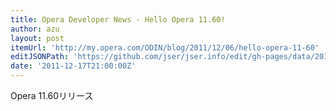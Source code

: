 ```yaml
---
title: Opera Developer News - Hello Opera 11.60!
author: azu
layout: post
itemUrl: 'http://my.opera.com/ODIN/blog/2011/12/06/hello-opera-11-60'
editJSONPath: 'https://github.com/jser/jser.info/edit/gh-pages/data/2011/12/index.json'
date: '2011-12-17T21:00:00Z'
---
```

Opera 11.60リリース

